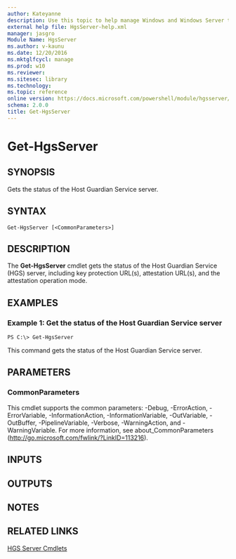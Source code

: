 ```yaml
---
author: Kateyanne
description: Use this topic to help manage Windows and Windows Server technologies with Windows PowerShell.
external help file: HgsServer-help.xml
manager: jasgro
Module Name: HgsServer
ms.author: v-kaunu
ms.date: 12/20/2016
ms.mktglfcycl: manage
ms.prod: w10
ms.reviewer: 
ms.sitesec: library
ms.technology: 
ms.topic: reference
online version: https://docs.microsoft.com/powershell/module/hgsserver/get-hgsserver?view=windowsserver2019-ps&wt.mc_id=ps-gethelp
schema: 2.0.0
title: Get-HgsServer
---
```


# Get-HgsServer

## SYNOPSIS
Gets the status of the Host Guardian Service server.

## SYNTAX

```
Get-HgsServer [<CommonParameters>]
```

## DESCRIPTION
The **Get-HgsServer** cmdlet gets the status of the Host Guardian Service (HGS) server, including key protection URL(s), attestation URL(s), and the attestation operation mode.

## EXAMPLES

### Example 1: Get the status of the Host Guardian Service server
```
PS C:\> Get-HgsServer
```

This command gets the status of the Host Guardian Service server.

## PARAMETERS

### CommonParameters
This cmdlet supports the common parameters: -Debug, -ErrorAction, -ErrorVariable, -InformationAction, -InformationVariable, -OutVariable, -OutBuffer, -PipelineVariable, -Verbose, -WarningAction, and -WarningVariable. For more information, see about_CommonParameters (http://go.microsoft.com/fwlink/?LinkID=113216).

## INPUTS

## OUTPUTS

## NOTES

## RELATED LINKS

[HGS Server Cmdlets](./hgsserver.md)

